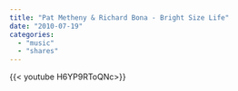```yaml
---
title: "Pat Metheny & Richard Bona - Bright Size Life"
date: "2010-07-19"
categories:
  - "music"
  - "shares"
---
```


<div style="width: 70vw;">{{< youtube H6YP9RToQNc>}}</div>
